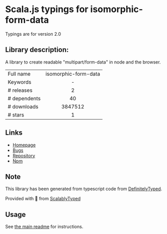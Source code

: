 
# Scala.js typings for isomorphic-form-data

Typings are for version 2.0

## Library description:
A library to create readable "multipart/form-data" in node and the browser.

|                    |                 |
| ------------------ | :-------------: |
| Full name          | isomorphic-form-data |
| Keywords           | - |
| # releases         | 2 |
| # dependents       | 40 |
| # downloads        | 3847512 |
| # stars            | 1 |

## Links
- [Homepage](https://github.com/form-data/isomorphic-form-data#readme)
- [Bugs](https://github.com/form-data/isomorphic-form-data/issues)
- [Repository](https://github.com/form-data/isomorphic-form-data)
- [Npm](https://www.npmjs.com/package/isomorphic-form-data)
    


## Note
This library has been generated from typescript code from [DefinitelyTyped](https://definitelytyped.org).

Provided with :purple_heart: from [ScalablyTyped](https://github.com/oyvindberg/ScalablyTyped)

## Usage
See [the main readme](../../readme.md) for instructions.


